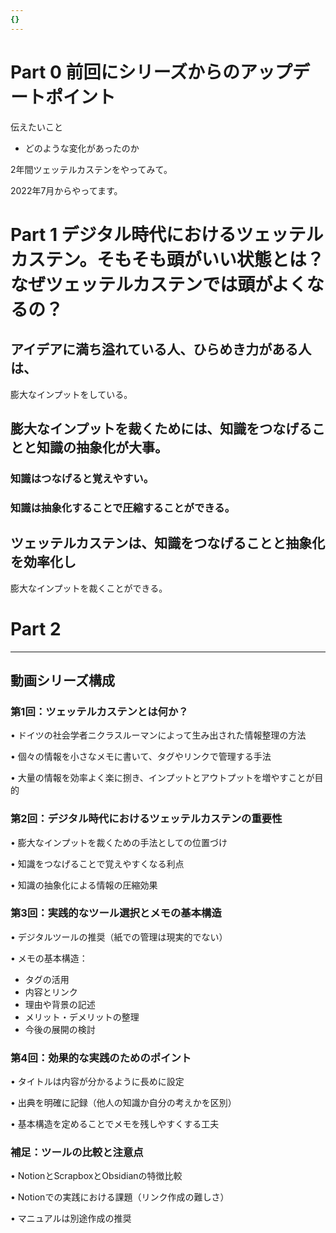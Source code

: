 ```yaml
---
{}
---
```

  

  

  

# Part 0 前回にシリーズからのアップデートポイント

伝えたいこと

- どのような変化があったのか

  

2年間ツェッテルカステンをやってみて。

2022年7月からやってます。

  

  

  

  

  

# Part 1 デジタル時代におけるツェッテルカステン。そもそも頭がいい状態とは？なぜツェッテルカステンでは頭がよくなるの？

  

## アイデアに満ち溢れている人、ひらめき力がある人は、  
膨大なインプットをしている。  

  

## 膨大なインプットを裁くためには、知識をつなげることと知識の抽象化が大事。

  

  

### 知識はつなげると覚えやすい。

  

### 知識は抽象化することで圧縮することができる。

  

  

  

## ツェッテルカステンは、知識をつなげることと抽象化を効率化し  
膨大なインプットを裁くことができる。  

  

  

  

  

# Part 2

  

  

  

---

  

## 動画シリーズ構成

### 第1回：ツェッテルカステンとは何か？

• ドイツの社会学者ニクラスルーマンによって生み出された情報整理の方法

• 個々の情報を小さなメモに書いて、タグやリンクで管理する手法

• 大量の情報を効率よく楽に捌き、インプットとアウトプットを増やすことが目的

### 第2回：デジタル時代におけるツェッテルカステンの重要性

• 膨大なインプットを裁くための手法としての位置づけ

• 知識をつなげることで覚えやすくなる利点

• 知識の抽象化による情報の圧縮効果

### 第3回：実践的なツール選択とメモの基本構造

• デジタルツールの推奨（紙での管理は現実的でない）

• メモの基本構造：

- タグの活用
- 内容とリンク
- 理由や背景の記述
- メリット・デメリットの整理
- 今後の展開の検討

### 第4回：効果的な実践のためのポイント

• タイトルは内容が分かるように長めに設定

• 出典を明確に記録（他人の知識か自分の考えかを区別）

• 基本構造を定めることでメモを残しやすくする工夫

### 補足：ツールの比較と注意点

• NotionとScrapboxとObsidianの特徴比較

• Notionでの実践における課題（リンク作成の難しさ）

• マニュアルは別途作成の推奨